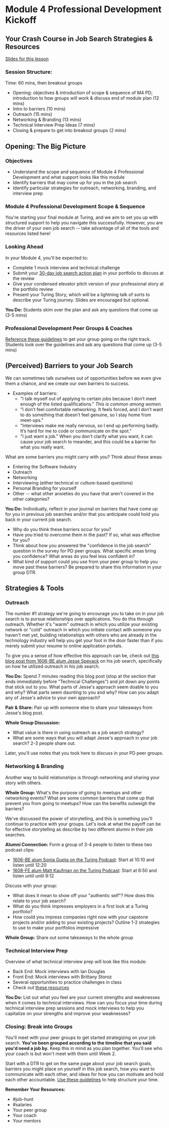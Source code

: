 # Module 4 Professional Development Kickoff

## Your Crash Course in Job Search Strategies & Resources

[Slides for this lesson](https://docs.google.com/presentation/d/1DNPivOJBUUnWlwD-n-2K9dysidWPyVFaqCvMmy87Irw/edit?usp=sharing)

### Session Structure:
Time: 60 mins, then breakout groups

* Opening: objectives & introduction of scope & sequence of M4 PD; introduction to how groups will work & discuss end of module plan (12 mins)
* Intro to barriers (10 mins)
* Outreach (15 mins)
* Networking & Branding (13 mins)
* Technical Interview Prep Ideas (7 mins)
* Closing & prepare to get into breakout groups (2 mins)

## Opening: The Big Picture
### Objectives
* Understand the scope and sequence of Module 4 Professional Development and what support looks like this module
* Identify barriers that may come up for you in the job search
* Identify particular strategies for outreach, networking, branding, and interview prep

### Module 4 Professional Development Scope & Sequence
You're starting your final module at Turing, and we aim to set you up with structured support to help you navigate this successfully. However, you are the driver of your own job search -- take advantage of all of the tools and resources listed here!

### Looking Ahead
In your Module 4, you'll be expected to:

* Complete 1 mock interview and technical challenge
* Submit your [30-day job search action plan](https://github.com/turingschool/career-development-curriculum/blob/master/module_four/post_grad_plan.md) in your portfolio to discuss at the review
* Give your condensed elevator pitch version of your professional story at the portfolio review
* Present your Turing Story, which will be a lightning talk of sorts to describe your Turing journey. Slides are encouraged but optional.

**You Do:** Students skim over the plan and ask any questions that come up (3-5 mins) 

### Professional Development Peer Groups & Coaches

[Reference these guidelines](https://github.com/turingschool/career-development-curriculum/blob/master/module_four/guidelines_for_peer_groups.md) to get your group going on the right track. Students look over the guidelines and ask any questions that come up (3-5 mins)

## (Perceived) Barriers to your Job Search
We can sometimes talk ourselves out of opportunities before we even give them a chance, and we create our own barriers to success.

* Examples of barriers:
	* "I talk myself out of applying to certain jobs because I don’t meet enough of the listed qualifications."
*This is common among women.*
	* "I don’t feel comfortable networking. It feels forced, and I don’t want to do something that doesn’t feel genuine, so I stay home from meet-ups."
	* "Interviews make me really nervous, so I end up performing badly. It’s hard for me to code or communicate on the spot."
	* "I just want a job." When you don't clarify what you want, it can cause your job search to meander, and this could be a barrier for what you really want. 

What are some barriers you might carry with you? Think about these areas:

* Entering the Software Industry
* Outreach
* Networking
* Interviewing (either technical or culture-based questions)
* Personal Branding for yourself
* Other -- what other anxieties do you have that aren't covered in the other categories? 

**You Do:**
Individually, reflect in your journal on barriers that have come up for you in previous job searches and/or that you anticipate could hold you back in your current job search. 
* Why do you think these barriers occur for you? 
* Have you tried to overcome them in the past? If so, what was effective for you? 
* Think about how you answered the "confidence in the job search" question in the survey for PD peer groups. What specific areas bring you confidence? What areas do you feel less confident in?
* What kind of support could you use from your peer group to help you move past these barriers? 
Be prepared to share this information in your group DTR. 

## Strategies & Tools
### Outreach
The number #1 strategy we're going to encourage you to take on in your job search is to pursue relationships over applications. You do this through outreach. Whether it's "warm" outreach in which you utilize your existing network or "cold" outreach in which you initiate contact with someone you haven't met yet, building relationships with others who are already in the technology industry will help you get your foot in the door faster than if you merely submit your resume to online application portals.

To give you a sense of how effective this approach can be, check out [this blog post from 1606-BE alum Jesse Spevack](http://www.jessespevack.com/blog/2017/3/8/get-hired-how-i-went-from-bootcamp-grad-to-engineer) on his job search, specifically on how he utilized outreach in his job search.

**You Do:** Spend 7 minutes reading this blog post (stop at the section that ends immediately before "Technical Challenges") and jot down any points that stick out to you. What parts of Jesse's approach seem doable to you and why? What parts seem daunting to you and why? How can you adapt any of Jesse's advice to your own approach?

**Pair & Share:** Pair up with someone else to share your takeaways from Jesse's blog post.

**Whole Group Discussion:** 
* What value is there in using outreach as a job search strategy?
* What are some ways that you will adapt Jesse's approach in your job search? 2-3 people share out.

Later, you'll use notes that you took here to discuss in your PD peer groups. 

### Networking & Branding
Another way to build relationships is through networking and sharing your story with others. 

**Whole Group:** What's the purpose of going to meetups and other networking events? What are some common barriers that come up that prevent you from going to meetups? How can the benefits outweigh the barriers?

We've discussed the power of storytelling, and this is something you'll continue to practice with your groups. Let's look at what the payoff can be for effective storytelling as describe by two different alumni in their job searches.

**Alumni Connection:** 
Form a group of 3-4 people to listen to these two podcast clips:
* [1606-BE alum Sonia Gupta on the Turing Podcast](http://turingschool.libsyn.com/turing-grads-sonia-gupta-jesse-spevack): Start at 10:10 and listen until 12:20
* [1608-FE alum Matt Kaufman on the Turing Podcast](http://turingschool.libsyn.com/turing-podcast-revival-episode-5-turing-grads-the-real-world): Start at 6:50 and listen until until 9:12

Discuss with your group:
* What does it mean to show off your "authentic self"? How does this relate to your job search?  
* What do you think impresses employers in a first look at a Turing portfolio?
* How could you impress companies right now with your capstone projects and/or adding to your existing projects? Outline 1-2 strategies to use to make your portfolios impressive

**Whole Group:** Share out some takeaways to the whole group

### Technical Interview Prep
Overview of what technical interview prep will look like this module:
* Back End: Mock interviews with Ian Douglas
* Front End: Mock interviews with Brittany Storoz
* Several opportunities to practice challenges in class
* Check out [these resources](https://github.com/turingschool/career-development-curriculum/blob/master/module_three/technical_interview_prep_resources.md)

**You Do:** List out what you feel are your current strengths and weaknesses when it comes to technical interviews. How can you focus your time during technical interview prep sessions and mock interviews to help you capitalize on your strengths and improve your weaknesses?

### Closing: Break into Groups
You'll meet with your peer groups to get started strategizing on your job search. **You've been grouped according to the timeline that you said you'd need a job by.** Keep this in mind as you plan together. You'll see who your coach is but won't meet with them until Week 2. 

Start with a DTR to get on the same page about your job search goals, barriers you might place on yourself in this job search, how you want to communicate with each other, and ideas for how you can motivate and hold each other accountable. [Use these guidelines](https://github.com/turingschool/career-development-curriculum/blob/master/module_four/guidelines_for_peer_groups.md) to help structure your time. 

**Remember Your Resources:**

* #job-hunt
* #salaries
* Your peer group
* Your coach
* Your mentors
 
